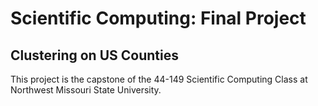 # Scientific Computing: Final Project

## Clustering on US Counties

This project is the capstone of the 44-149 Scientific Computing Class at Northwest Missouri State University.
